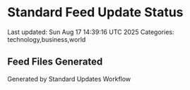 # Standard Feed Update Status
Last updated: Sun Aug 17 14:39:16 UTC 2025
Categories: technology,business,world

## Feed Files Generated

Generated by Standard Updates Workflow
